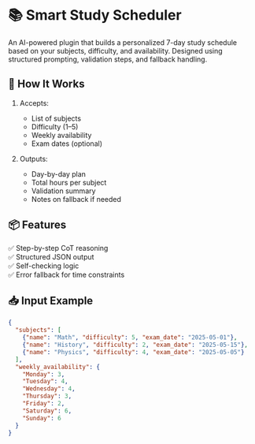 # 📚 Smart Study Scheduler

An AI-powered plugin that builds a personalized 7-day study schedule based on your subjects, difficulty, and availability. Designed using structured prompting, validation steps, and fallback handling.

## 🧠 How It Works

1. Accepts:
   - List of subjects
   - Difficulty (1–5)
   - Weekly availability
   - Exam dates (optional)

2. Outputs:
   - Day-by-day plan
   - Total hours per subject
   - Validation summary
   - Notes on fallback if needed

## 📦 Features

✅ Step-by-step CoT reasoning  
✅ Structured JSON output  
✅ Self-checking logic  
✅ Error fallback for time constraints  

## 📥 Input Example

```json
{
  "subjects": [
    {"name": "Math", "difficulty": 5, "exam_date": "2025-05-01"},
    {"name": "History", "difficulty": 2, "exam_date": "2025-05-15"},
    {"name": "Physics", "difficulty": 4, "exam_date": "2025-05-05"}
  ],
  "weekly_availability": {
    "Monday": 3,
    "Tuesday": 4,
    "Wednesday": 4,
    "Thursday": 3,
    "Friday": 2,
    "Saturday": 6,
    "Sunday": 6
  }
}

